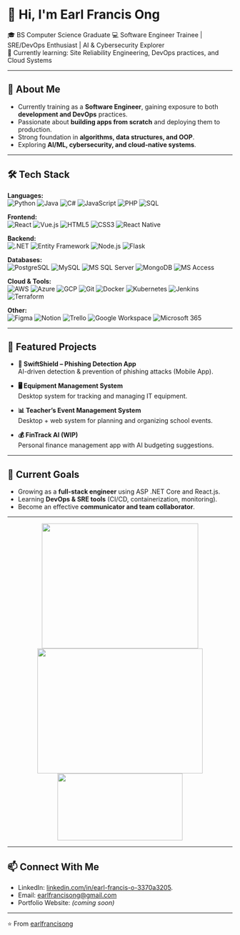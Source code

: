# 👋 Hi, I'm Earl Francis Ong  

🎓 BS Computer Science Graduate
💻 Software Engineer Trainee | SRE/DevOps Enthusiast | AI & Cybersecurity Explorer  
🌱 Currently learning: Site Reliability Engineering, DevOps practices, and Cloud Systems  

---

## 🚀 About Me
- Currently training as a **Software Engineer**, gaining exposure to both **development and DevOps** practices.  
- Passionate about **building apps from scratch** and deploying them to production.  
- Strong foundation in **algorithms, data structures, and OOP**.  
- Exploring **AI/ML, cybersecurity, and cloud-native systems**.  

---

## 🛠️ Tech Stack

**Languages:**  
![Python](https://img.shields.io/badge/Python-3776AB?logo=python&logoColor=white) 
![Java](https://img.shields.io/badge/Java-007396?logo=java&logoColor=white) 
![C#](https://img.shields.io/badge/C%23-239120?logo=c-sharp&logoColor=white) 
![JavaScript](https://img.shields.io/badge/JavaScript-F7DF1E?logo=javascript&logoColor=black) 
![PHP](https://img.shields.io/badge/PHP-777BB4?logo=php&logoColor=white) 
![SQL](https://img.shields.io/badge/SQL-003B57?logo=database&logoColor=white)  

**Frontend:**  
![React](https://img.shields.io/badge/React-20232A?logo=react&logoColor=61DAFB) 
![Vue.js](https://img.shields.io/badge/Vue.js-35495E?logo=vue.js&logoColor=4FC08D) 
![HTML5](https://img.shields.io/badge/HTML5-E34F26?logo=html5&logoColor=white) 
![CSS3](https://img.shields.io/badge/CSS3-1572B6?logo=css3&logoColor=white) 
![React Native](https://img.shields.io/badge/React_Native-20232A?logo=react&logoColor=61DAFB)  

**Backend:**  
![.NET](https://img.shields.io/badge/.NET_Core-512BD4?logo=dotnet&logoColor=white) 
![Entity Framework](https://img.shields.io/badge/Entity_Framework-512BD4?logo=dotnet&logoColor=white) 
![Node.js](https://img.shields.io/badge/Node.js-339933?logo=node.js&logoColor=white) 
![Flask](https://img.shields.io/badge/Flask-000000?logo=flask&logoColor=white)  

**Databases:**  
![PostgreSQL](https://img.shields.io/badge/PostgreSQL-336791?logo=postgresql&logoColor=white) 
![MySQL](https://img.shields.io/badge/MySQL-4479A1?logo=mysql&logoColor=white) 
![MS SQL Server](https://img.shields.io/badge/MS_SQL_Server-CC2927?logo=microsoftsqlserver&logoColor=white) 
![MongoDB](https://img.shields.io/badge/MongoDB-47A248?logo=mongodb&logoColor=white) 
![MS Access](https://img.shields.io/badge/MS_Access-A4373A?logo=microsoft-access&logoColor=white)  

**Cloud & Tools:**  
![AWS](https://img.shields.io/badge/AWS-232F3E?logo=amazon-aws&logoColor=white) 
![Azure](https://img.shields.io/badge/Azure-0078D4?logo=microsoft-azure&logoColor=white) 
![GCP](https://img.shields.io/badge/GCP-4285F4?logo=google-cloud&logoColor=white) 
![Git](https://img.shields.io/badge/Git-F05032?logo=git&logoColor=white) 
![Docker](https://img.shields.io/badge/Docker-2496ED?logo=docker&logoColor=white) 
![Kubernetes](https://img.shields.io/badge/Kubernetes-326CE5?logo=kubernetes&logoColor=white) 
![Jenkins](https://img.shields.io/badge/Jenkins-D24939?logo=jenkins&logoColor=white) 
![Terraform](https://img.shields.io/badge/Terraform-7B42BC?logo=terraform&logoColor=white)  

**Other:**  
![Figma](https://img.shields.io/badge/Figma-F24E1E?logo=figma&logoColor=white) 
![Notion](https://img.shields.io/badge/Notion-000000?logo=notion&logoColor=white) 
![Trello](https://img.shields.io/badge/Trello-0052CC?logo=trello&logoColor=white) 
![Google Workspace](https://img.shields.io/badge/Google_Workspace-4285F4?logo=google&logoColor=white) 
![Microsoft 365](https://img.shields.io/badge/Microsoft_365-D83B01?logo=microsoft&logoColor=white)  


---

## 📂 Featured Projects
- **📱 SwiftShield – Phishing Detection App**  
  AI-driven detection & prevention of phishing attacks (Mobile App).  

- **🖥️ Equipment Management System**  
  Desktop system for tracking and managing IT equipment.  

- **📊 Teacher’s Event Management System**  
  Desktop + web system for planning and organizing school events.  

- **💰 FinTrack AI (WIP)**  
  Personal finance management app with AI budgeting suggestions.  

---

## 🎯 Current Goals
- Growing as a **full-stack engineer** using ASP .NET Core and React.js.  
- Learning **DevOps & SRE tools** (CI/CD, containerization, monitoring).  
- Become an effective **communicator and team collaborator**.  

---


<div align="center">
  <img src="https://github-readme-stats.vercel.app/api?username=earlfranciss&show_icons=true&locale=en&theme=tokyonight" height="280" width="350" />
  <img src="https://github-readme-streak-stats.herokuapp.com/?user=earlfranciss&theme=tokyonight" height="280" width="370" />
  <img src="https://github-readme-stats.vercel.app/api/top-langs?username=earlfranciss&show_icons=true&locale=en&layout=compact&theme=tokyonight" height="150" width="280" />
</div>

---

## 📫 Connect With Me
- LinkedIn: [linkedin.com/in/earl-francis-o-3370a3205](https://www.linkedin.com/in/earl-francis-o-3370a3205).
- Email: earlfrancisong@gmail.com  
- Portfolio Website: *(coming soon)*  

---

⭐️ From [earlfrancisong](https://github.com/earlfranciss)  

<!--
**earlfranciss/earlfranciss** is a ✨ _special_ ✨ repository because its `README.md` (this file) appears on your GitHub profile.

Here are some ideas to get you started:

- 🔭 I’m currently working on ...
- 🌱 I’m currently learning ...
- 👯 I’m looking to collaborate on ...
- 🤔 I’m looking for help with ...
- 💬 Ask me about ...
- 📫 How to reach me: ...
- 😄 Pronouns: ...
- ⚡ Fun fact: ...
-->
